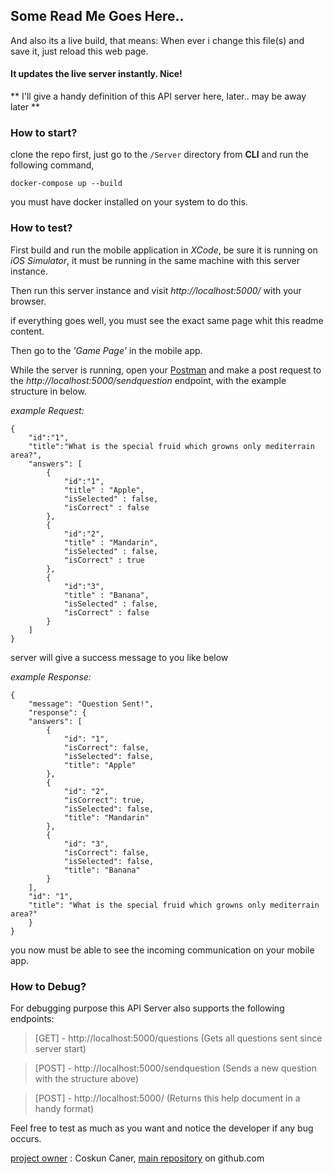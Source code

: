 
## Some Read Me Goes Here..
And also its a live build, that means: When ever i change this file(s) and save it, just reload this web page.
#### It updates the live server instantly. Nice!

** I'll give a handy definition of this API server here, later.. may be away later **


### How to start?
clone the repo first,
just go to the `/Server` directory from **CLI** and run the following command,

`docker-compose up --build`

you must have docker installed on your system to do this.



### How to test?

First build and run the mobile application in *XCode*, be sure it is running on *iOS Simulator*, it must be running in the same machine with this server instance. 

Then run this server instance and visit *http://localhost:5000/* with your browser. 

if everything goes well, you must see the exact same page whit this readme content.

Then go to the *'Game Page'* in the mobile app.

While the server is running, open your [Postman](https://www.getpostman.com/) and make a post request to the *http://localhost:5000/sendquestion* endpoint, with the example structure in below.

*example Request:*
```
{
    "id":"1",
    "title":"What is the special fruid which growns only mediterrain area?",
    "answers": [
        {
            "id":"1",
            "title" : "Apple",
            "isSelected" : false,
            "isCorrect" : false
        },
        {
            "id":"2",
            "title" : "Mandarin",
            "isSelected" : false,
            "isCorrect" : true
        },
        {
            "id":"3",
            "title" : "Banana",
            "isSelected" : false,
            "isCorrect" : false
        }
    ]
}
```


server will give a success message to you like below

*example Response:*
```
{
    "message": "Question Sent!",
    "response": {
    "answers": [
        {
            "id": "1",
            "isCorrect": false,
            "isSelected": false,
            "title": "Apple"
        },
        {
            "id": "2",
            "isCorrect": true,
            "isSelected": false,
            "title": "Mandarin"
        },
        {
            "id": "3",
            "isCorrect": false,
            "isSelected": false,
            "title": "Banana"
        }
    ],
    "id": "1",
    "title": "What is the special fruid which growns only mediterrain area?"
    }
}
```


you now must be able to see the incoming communication on your mobile app. 

### How to Debug?

For debugging purpose this API Server also supports the following endpoints:

> [GET]  - http://localhost:5000/questions
(Gets all questions sent since server start)

> [POST] - http://localhost:5000/sendquestion
(Sends a new question with the structure above)

> [POST] - http://localhost:5000/
(Returns this help document in a handy format)

Feel free to test as much as you want and notice the developer if any bug occurs.

[project owner](https://github.com/coshkun) : Coskun Caner,
[main repository](https://github.com/coshkun/Questify) on github.com
